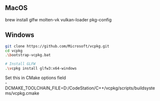 
## MacOS
brew install glfw molten-vk vulkan-loader pkg-config

## Windows
``` bash
git clone https://github.com/Microsoft/vcpkg.git
cd vcpkg
.\bootstrap-vcpkg.bat

# Install GLFW
.\vcpkg install glfw3:x64-windows

```

Set this in CMake options field <br>
-DCMAKE_TOOLCHAIN_FILE=D:/CodeStation/C++/vcpkg/scripts/buildsystems/vcpkg.cmake
